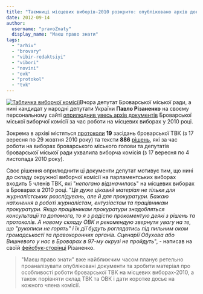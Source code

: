 ```yaml
---
title: "Таємниці місцевих виборів-2010 розкрито: опубліковано архів документів ТВК"
date: 2012-09-14
author: 
  username: "pravoZnaty"
  display_name: "Маєш право знати"
tags: 
  - "arhiv"
  - "brovary"
  - "vibir-redaktsiyi"
  - "vibori"
  - "novini"
  - "ovk"
  - "protokol"
  - "tvk"
---
```


[![](https://mpz.brovary.org/wp-content/uploads/2012/09/Tablichka-viborchoyi-komisiyi.jpg "Табличка виборчої комісії")](https://mpz.brovary.org/wp-content/uploads/2012/09/Tablichka-viborchoyi-komisiyi.jpg)Вчора депутат Броварської міської ради, а нині кандидат у народні депутати України **Павло Різаненко** на своєму персональному сайті [оприлюднив увесь архів документів](http://rizanenko.org/dokumenty-2/dokumenty-btvk-2010r) Броварської міської виборчої комісії за час роботи на місцевих виборах у 2010 році.

Зокрема в архіві містяться [протоколи](http://rizanenko.org/dokumenty-2/dokumenty-btvk-2010r/protokoly-zasidan) **19** засідань броварської ТВК (з 17 вересня по 29 жовтня 2010 року) та тексти **886** [рішень](http://rizanenko.org/dokumenty-2/dokumenty-btvk-2010r/rishennya), які за час роботи на виборах броварського міського голови та депутатів броварської міської ради ухвалила виборча комісія (з 17 вересня по 4 листопада 2010 року).

Своє рішення оприлюднити ці документи депутат мотивує тим, що нині до складу окружної виборчої комісії на парламентських виборах входить 5 членів ТВК, які "_непогано відзначилась_" на місцевих виборах в Броварах в 2010 році. "_Це дуже цікавий матеріал не тільки для журналістських розслідувань, але й для прокуратури. Бажаю натхнення в роботі журналістам, ентузіастам та працівникам прокуратури. Якщо працівникам прокуратури знадобляться консультації та допомога, то я з радістю прокоментую деякі з рішень та протоколів. А новому складу ОВК я рекомендую звернути увагу на те, що "рукописи не горять" і їх дії будуть роглядатись під пильним оком громадськості та правохоронних органів. Сценарії Обухова або Вишневого у нас в Броварах в 97-му окрузі не пройдуть_", - написав на своїй [фейсбук-сторінці](http://www.facebook.com/#!/pavlo.rizanenko/posts/111917185626396) Різаненко.

> "Маєш право знати" вже найближчим часом планує ретельно проаналізувати опубліковані документи та зробити матеріал про особливості роботи броварської ТВК на місцевих виборах-2010, а також порівняти склад ТВК та ОВК і дати коротке досьє на кожного члена комісії.
